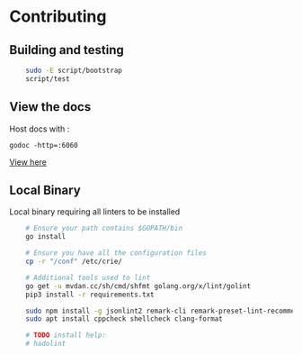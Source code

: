 # Contributing

## Building and testing

```bash
    sudo -E script/bootstrap
    script/test
```

## View the docs

Host docs with :

    godoc -http=:6060

[View here](http://localhost:6060/pkg/github.com/tyhal/crie/crie/#pg-overview)

## Local Binary

Local binary requiring all linters to be installed

```bash
    # Ensure your path contains $GOPATH/bin
    go install

    # Ensure you have all the configuration files
	cp -r "/conf" /etc/crie/

    # Additional tools used to lint
    go get -u mvdan.cc/sh/cmd/shfmt golang.org/x/lint/golint
    pip3 install -r requirements.txt

    sudo npm install -g jsonlint2 remark-cli remark-preset-lint-recommended standard
    sudo apt install cppcheck shellcheck clang-format

    # TODO install help:
    # hadolint
```

